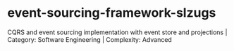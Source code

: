 # event-sourcing-framework-slzugs
CQRS and event sourcing implementation with event store and projections | Category: Software Engineering | Complexity: Advanced
